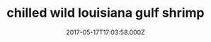 ---
date: 2017-05-17T17:03:58.000Z
categories:
  - lunch
type: raw bar
title: chilled wild louisiana gulf shrimp
description: >-
 spicy cocktail sauce, thai basil aioli
price: 18
---